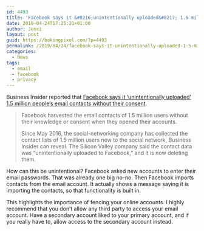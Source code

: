 ```yaml
---
id: 4493
title: 'Facebook says it &#8216;unintentionally uploaded&#8217; 1.5 million people&#8217;s email contacts without their consent'
date: 2019-04-24T17:25:21+01:00
author: Jenxi
layout: post
guid: https://bakingpixel.com/?p=4493
permalink: /2019/04/24/facebook-says-it-unintentionally-uploaded-1-5-million-peoples-email-contacts-without-their-consent/
categories:
  - News
tags:
  - email
  - facebook
  - privacy
---
```

Business Insider reported that [Facebook says it &#8216;unintentionally uploaded&#8217; 1.5 million people&#8217;s email contacts without their consent](https://www.businessinsider.in/Facebook-says-it-unintentionally-uploaded-1-5-million-peoples-email-contacts-without-their-consent/articleshow/68930320.cms).

> Facebook harvested the email contacts of 1.5 million users without their knowledge or consent when they opened their accounts.
> 
> Since May 2016, the social-networking company has collected the contact lists of 1.5 million users new to the social network, Business Insider can reveal. The Silicon Valley company said the contact data was &#8220;unintentionally uploaded to Facebook,&#8221; and it is now deleting them. 

How can this be unintentional? Facebook asked new accounts to enter their email passwords. That was already one big no-no. Then Facebook imports contacts from the email account. It actually shows a message saying it is importing the contacts, so that functionality is built in.

This highlights the importance of fencing your online accounts. I highly recommend that you don&#8217;t allow any third party to access your email account. Have a secondary account liked to your primary account, and if you really have to, allow access to the secondary account instead.